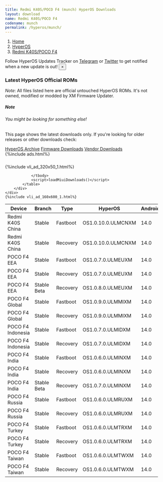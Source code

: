 ```yaml
---
title: Redmi K40S/POCO F4 (munch) HyperOS Downloads
layout: download
name: Redmi K40S/POCO F4
codename: munch
permalink: /hyperos/munch/
---
```

<nav aria-label="breadcrumb">
    <ol class="breadcrumb">
        <li class="breadcrumb-item"><a href="/">Home</a></li>
        <li class="breadcrumb-item"><a href="/hyperos/">HyperOS</a></li>
        <li class="breadcrumb-item active" aria-current="page"><a href="/hyperos/munch/">Redmi K40S/POCO F4</a></li>
    </ol>
</nav>
<div class="alert alert-primary alert-dismissible fade show" role="alert">
    Follow HyperOS Updates Tracker on <a href="https://t.me/MIUIUpdatesTracker" class="alert-link">Telegram</a>
     or <a href="https://twitter.com/MiFwUpdater" class="alert-link">Twitter</a> to get notified when a new update is out!
    <button type="button" class="close" data-dismiss="alert" aria-label="Close">
        <span aria-hidden="true">&times;</span>
    </button>
</div>

### Latest HyperOS Official ROMs
*Note*: All files listed here are official untouched HyperOS ROMs. It's not owned, modified or modded by XM Firmware Updater.
<div class="card">
  <div class="card-body">
    <h5 class="card-title">Note</h5>
    <h6 class="card-subtitle mb-2 text-muted">You might be looking for something else!</h6>
    <p class="card-text">This page shows the latest downloads only.
     If you're looking for older releases or other downloads check:</p>
    <a href="/archive/hyperos/munch/" class="card-link">HyperOS Archive</a>
    <a href="/firmware/munch/" class="card-link">Firmware Downloads</a>
    <a href="/vendor/munch/" class="card-link">Vendor Downloads</a>
  </div>
</div>
{%include ads.html%}
<div class="row justify-content-center">
    <div class="col-10">
        <div class="table-responsive-md" style="margin-top: 25px;">
            {%include vli_ad_320x50_1.html%}
            <table id="miui" class="display dt-responsive nowrap compact table table-striped table-hover table-sm">
                <thead class="thead-dark">
                    <tr>
                        <th data-ref="device">Device</th>
                        <th data-ref="branch">Branch</th>
                        <th data-ref="type">Type</th>
                        <th data-ref="miui">HyperOS</th>
                        <th data-ref="android">Android</th>
                        <th data-ref="size">Size</th>
                        <th data-ref="size">Date</th>
                        <th data-ref="link">Link</th>
                    </tr>
                </thead>
                <tbody>
                <tr><td>Redmi K40S China</td><td>Stable</td><td>Fastboot</td><td>OS1.0.10.0.ULMCNXM</td><td>14.0</td><td>6.4 GB</td><td>2025-04-02</td><td><a href="/hyperos/munch/stable/OS1.0.10.0.ULMCNXM/">Download</a></td></tr>
<tr><td>Redmi K40S China</td><td>Stable</td><td>Recovery</td><td>OS1.0.10.0.ULMCNXM</td><td>14.0</td><td>5.4 GB</td><td>2025-04-10</td><td><a href="/hyperos/munch/stable/OS1.0.10.0.ULMCNXM/">Download</a></td></tr>
<tr><td>POCO F4 EEA</td><td>Stable</td><td>Fastboot</td><td>OS1.0.7.0.ULMEUXM</td><td>14.0</td><td>6.0 GB</td><td>2024-12-18</td><td><a href="/hyperos/munch/stable/OS1.0.7.0.ULMEUXM/">Download</a></td></tr>
<tr><td>POCO F4 EEA</td><td>Stable</td><td>Recovery</td><td>OS1.0.7.0.ULMEUXM</td><td>14.0</td><td>4.7 GB</td><td>2025-01-13</td><td><a href="/hyperos/munch/stable/OS1.0.7.0.ULMEUXM/">Download</a></td></tr>
<tr><td>POCO F4 EEA</td><td>Stable Beta</td><td>Recovery</td><td>OS1.0.8.0.ULMEUXM</td><td>14.0</td><td>4.7 GB</td><td>2025-04-22</td><td><a href="/hyperos/munch/stable beta/OS1.0.8.0.ULMEUXM/">Download</a></td></tr>
<tr><td>POCO F4 Global</td><td>Stable</td><td>Fastboot</td><td>OS1.0.9.0.ULMMIXM</td><td>14.0</td><td>6.2 GB</td><td>2025-04-02</td><td><a href="/hyperos/munch/stable/OS1.0.9.0.ULMMIXM/">Download</a></td></tr>
<tr><td>POCO F4 Global</td><td>Stable</td><td>Recovery</td><td>OS1.0.9.0.ULMMIXM</td><td>14.0</td><td>4.7 GB</td><td>2025-04-12</td><td><a href="/hyperos/munch/stable/OS1.0.9.0.ULMMIXM/">Download</a></td></tr>
<tr><td>POCO F4 Indonesia</td><td>Stable</td><td>Fastboot</td><td>OS1.0.7.0.ULMIDXM</td><td>14.0</td><td>6.1 GB</td><td>2024-12-18</td><td><a href="/hyperos/munch/stable/OS1.0.7.0.ULMIDXM/">Download</a></td></tr>
<tr><td>POCO F4 Indonesia</td><td>Stable</td><td>Recovery</td><td>OS1.0.7.0.ULMIDXM</td><td>14.0</td><td>4.6 GB</td><td>2025-01-09</td><td><a href="/hyperos/munch/stable/OS1.0.7.0.ULMIDXM/">Download</a></td></tr>
<tr><td>POCO F4 India</td><td>Stable</td><td>Fastboot</td><td>OS1.0.6.0.ULMINXM</td><td>14.0</td><td>5.5 GB</td><td>2024-12-18</td><td><a href="/hyperos/munch/stable/OS1.0.6.0.ULMINXM/">Download</a></td></tr>
<tr><td>POCO F4 India</td><td>Stable</td><td>Recovery</td><td>OS1.0.6.0.ULMINXM</td><td>14.0</td><td>4.5 GB</td><td>2025-01-09</td><td><a href="/hyperos/munch/stable/OS1.0.6.0.ULMINXM/">Download</a></td></tr>
<tr><td>POCO F4 India</td><td>Stable Beta</td><td>Recovery</td><td>OS1.0.7.0.ULMINXM</td><td>14.0</td><td>4.6 GB</td><td>2025-04-21</td><td><a href="/hyperos/munch/stable beta/OS1.0.7.0.ULMINXM/">Download</a></td></tr>
<tr><td>POCO F4 Russia</td><td>Stable</td><td>Fastboot</td><td>OS1.0.6.0.ULMRUXM</td><td>14.0</td><td>6.0 GB</td><td>2024-12-18</td><td><a href="/hyperos/munch/stable/OS1.0.6.0.ULMRUXM/">Download</a></td></tr>
<tr><td>POCO F4 Russia</td><td>Stable</td><td>Recovery</td><td>OS1.0.6.0.ULMRUXM</td><td>14.0</td><td>4.7 GB</td><td>2025-01-13</td><td><a href="/hyperos/munch/stable/OS1.0.6.0.ULMRUXM/">Download</a></td></tr>
<tr><td>POCO F4 Turkey</td><td>Stable</td><td>Fastboot</td><td>OS1.0.6.0.ULMTRXM</td><td>14.0</td><td>5.9 GB</td><td>2024-12-18</td><td><a href="/hyperos/munch/stable/OS1.0.6.0.ULMTRXM/">Download</a></td></tr>
<tr><td>POCO F4 Turkey</td><td>Stable</td><td>Recovery</td><td>OS1.0.6.0.ULMTRXM</td><td>14.0</td><td>4.6 GB</td><td>2025-01-13</td><td><a href="/hyperos/munch/stable/OS1.0.6.0.ULMTRXM/">Download</a></td></tr>
<tr><td>POCO F4 Taiwan</td><td>Stable</td><td>Fastboot</td><td>OS1.0.6.0.ULMTWXM</td><td>14.0</td><td>5.7 GB</td><td>2024-12-18</td><td><a href="/hyperos/munch/stable/OS1.0.6.0.ULMTWXM/">Download</a></td></tr>
<tr><td>POCO F4 Taiwan</td><td>Stable</td><td>Recovery</td><td>OS1.0.6.0.ULMTWXM</td><td>14.0</td><td>4.5 GB</td><td>2025-01-13</td><td><a href="/hyperos/munch/stable/OS1.0.6.0.ULMTWXM/">Download</a></td></tr>

                </tbody>
                <script>loadMiuiDownloads()</script>
            </table>
        </div>
    </div>
    {%include vli_ad_160x600_1.html%}
</div>
